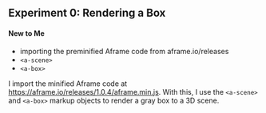 ## Experiment 0: Rendering a Box

#### New to Me
- importing the preminified Aframe code from aframe.io/releases
- `<a-scene>`
- `<a-box>`

I import the minified Aframe code at https://aframe.io/releases/1.0.4/aframe.min.js. With this, I use the `<a-scene>` and `<a-box>` markup objects to render a gray box to a 3D scene.